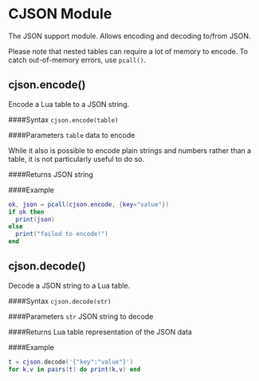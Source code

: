 # CJSON Module

The JSON support module. Allows encoding and decoding to/from JSON.

Please note that nested tables can require a lot of memory to encode. To catch out-of-memory errors, use `pcall()`.

## cjson.encode()

Encode a Lua table to a JSON string.

####Syntax
`cjson.encode(table)`

####Parameters
`table` data to encode

While it also is possible to encode plain strings and numbers rather than a table, it is not particularly useful to do so.

####Returns
JSON string

####Example
```lua
ok, json = pcall(cjson.encode, {key="value"})
if ok then
  print(json)
else
  print("failed to encode!")
end
```

## cjson.decode()

Decode a JSON string to a Lua table.

####Syntax
`cjson.decode(str)`

####Parameters
`str` JSON string to decode

####Returns
Lua table representation of the JSON data

####Example
```lua
t = cjson.decode('{"key":"value"}')
for k,v in pairs(t) do print(k,v) end
```